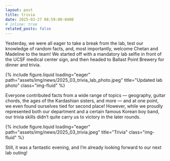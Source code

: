 ```yaml
---
layout: post
title: trivia
date: 2025-03-27 08:59:00-0400
# inline: true
related_posts: false
---
```


Yesterday, we were all eager to take a break from the lab, test our knowledge of random facts, and, most importantly, welcome Chetan and Madeline to the team! We started off with a mandatory lab selfie in front of the UCSF medical center sign, and then headed to Ballast Point Brewery for dinner and trivia.

<div class="row justify-content-sm-center">
    <div class="w-50">
        {% include figure.liquid loading="eager" path="assets/img/news/2025_03_trivia_lab_photo.jpeg" title="Updated lab photo" class="img-fluid" %}
    </div>
</div>

Everyone contributed facts from a wide range of topics — geography, guitar chords, the ages of the Kardashian sisters, and more — and at one point, we even found ourselves tied for second place! However, while we proudly represented both our department and a certain famous Korean boy band, our trivia skills didn’t quite carry us to victory in the later rounds.

<div class="row justify-content-sm-center">
</div>

<div class="row justify-content-sm-center">
    <div class="w-50">
        {% include figure.liquid loading="eager" path="assets/img/news/2025_03_trivia.jpeg" title="Trivia" class="img-fluid" %}
    </div>
</div>
<div class="row justify-content-sm-center">
</div>

Still, it was a fantastic evening, and I’m already looking forward to our next lab outing!